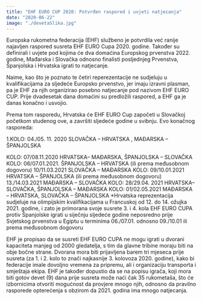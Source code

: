```yaml
---
title: "EHF EURO CUP 2020: Potvrđen raspored i uvjeti natjecanja"
date: "2020-06-22"
image: "./devetaSlika.jpg"
---
```


Europska rukometna federacija (EHF) službeno je potvrdila već ranije najavljen raspored susreta EHF EURO Cupa 2020. godine. Također su definirali i uvjete pod kojima će dva domaćina Europskog prvenstva 2022. godine, Mađarska i Slovačka odnosno finalisti posljednjeg Prvenstva, Španjolska i Hrvatska igrati to natjecanje.

Naime, kao što je poznato te četiri reperezentacije ne sudjeluju u kvalifikacijama za sljedeće Europsko prvenstvo, jer imaju izravni plasman, pa je EHF za njih organizirao posebno natjecanje pod nazivom EHF EURO CUP. Prije dvadesetak dana domaćini su predložili raspored, a EHF ga je danas konačno i usvojio.

Prema tom rasporedu, Hrvatska će EHF EURO Cup započeti u Slovačkoj početkom studenog ove, a završiti sljedeće godine u svibnju. Evo konačnog rasporeda:

1.KOLO:
04./05. 11. 2020 SLOVAČKA – HRVATSKA , MAĐARSKA – ŠPANJOLSKA

KOLO:
07/08.11.2020 HRVATSKA– MAĐARSKA, ŠPANJOLSKA – SLOVAČKA
KOLO:
06/07.01.2021. ŠPANJOLSKA – HRVATSKA (ili prema međusobnom dogovoru) 10/11.03.2021 SLOVAČKA – MAĐARSKA
KOLO:
09/10.01.2021 HRVATSKA – ŠPANJOLSKA (ili prema međusobnom dogovoru)
13./14.03.2021 MAĐARSKA – SLOVAČKA
KOLO: 28/29.04. 2021
HRVATSKA– SLOVAČKA, ŠPANJOLSKA – MAĐARSKA
KOLO: 01/02.05.2021
MAĐARSKA – HRVATSKA, SLOVAČKA – ŠPANJOLSKA
\*Hrvatska reprezentacija sudjeluje na olimpijskim kvalifikacijama u Francuskoj od 12. do 14. ožujka 2021. godine, i zato je primorana svoje susrete 3. i 4. kola EHF EURO CUPA protiv Španjolske igrati u siječnju sljedeće godine neposredno prije Svjetskog prvenstva u Egiptu u terminima 06./07.01. odnosno 09./10.01 ili prema međusobnom dogovoru

EHF je propisao da se susreti EHF EURO CUPA ne mogu igrati u dvorani kapaciteta manjeg od 2000 gledatelja, s tim da glavne tribine moraju biti na obje bočne strane. Dvorana mora biti prijavljena barem tri mjeseca prije susreta (za 1. i 2. kolo to znači najkasnije 3. kolovoza 2020. godine), kako bi federacije imale dovoljno vremena za pripremu, ali i organizaciju transporta i smještaja ekipa. EHF je također dopustio da se na popisu igrača, koji mora biti gotov devet (9) dana prije susreta može naći čak 35 rukometaša, što će izbornicima otvoriti mogućnost da provjere mnogo njih, odnosno da pravilno rasporede opterećenja s obzirom da 2021. godina ima mnogo natjecanja.

